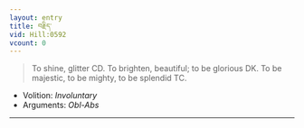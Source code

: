 ```yaml
---
layout: entry
title: བརྗིད་
vid: Hill:0592
vcount: 0
---
```

> To shine, glitter CD\. To brighten, beautiful; to be glorious DK\. To be majestic, to be mighty, to be splendid TC\.

* Volition: _Involuntary_
* Arguments: _Obl-Abs_

---

